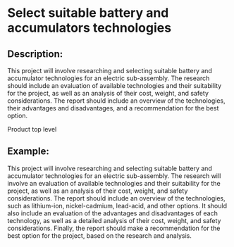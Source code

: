# Select suitable battery and accumulators technologies

## Description:
This project will involve researching and selecting suitable battery and accumulator technologies for an electric sub-assembly. The research should include an evaluation of available technologies and their suitability for the project, as well as an analysis of their cost, weight, and safety considerations. The report should include an overview of the technologies, their advantages and disadvantages, and a recommendation for the best option.

Product top level

## Example:
This project will involve researching and selecting suitable battery and accumulator technologies for an electric sub-assembly. The research will involve an evaluation of available technologies and their suitability for the project, as well as an analysis of their cost, weight, and safety considerations. The report should include an overview of the technologies, such as lithium-ion, nickel-cadmium, lead-acid, and other options. It should also include an evaluation of the advantages and disadvantages of each technology, as well as a detailed analysis of their cost, weight, and safety considerations. Finally, the report should make a recommendation for the best option for the project, based on the research and analysis.
